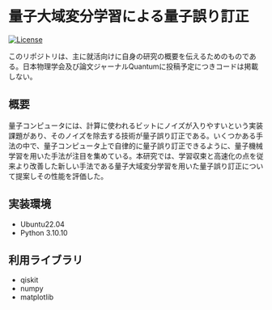 # 量子大域変分学習による量子誤り訂正

[![License](https://img.shields.io/badge/License-MIT-blue.svg)](LICENSE)

このリポジトリは、主に就活向けに自身の研究の概要を伝えるためのものである。日本物理学会及び論文ジャーナルQuantumに投稿予定につきコードは掲載しない。

## 概要
量子コンピュータには、計算に使われるビットにノイズが入りやすいという実装課題があり、そのノイズを除去する技術が量子誤り訂正である。いくつかある手法の中で、量子コンピュータ上で自律的に量子誤り訂正できるように、量子機械学習を用いた手法が注目を集めている。本研究では、学習収束と高速化の点を従来より改善した新しい手法である量子大域変分学習を用いた量子誤り訂正について提案しその性能を評価した。

## 実装環境
- Ubuntu22.04
- Python 3.10.10

## 利用ライブラリ
- qiskit
- numpy
- matplotlib

